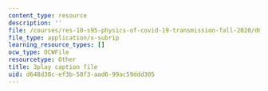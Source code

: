```yaml
---
content_type: resource
description: ''
file: /courses/res-10-s95-physics-of-covid-19-transmission-fall-2020/d648d38cef3b58f3aad699ac59ddd305_nbJRDPcJTWk.vtt
file_type: application/x-subrip
learning_resource_types: []
ocw_type: OCWFile
resourcetype: Other
title: 3play caption file
uid: d648d38c-ef3b-58f3-aad6-99ac59ddd305
---
```


